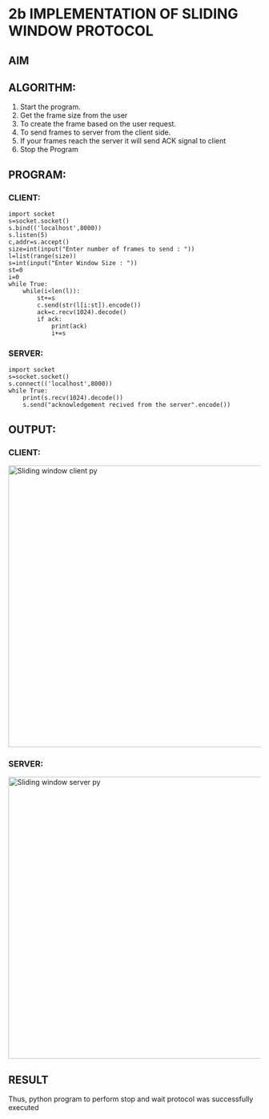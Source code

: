 # 2b IMPLEMENTATION OF SLIDING WINDOW PROTOCOL
## AIM
## ALGORITHM:
1. Start the program.
2. Get the frame size from the user
3. To create the frame based on the user request.
4. To send frames to server from the client side.
5. If your frames reach the server it will send ACK signal to client
6. Stop the Program
## PROGRAM:
### CLIENT:
```
import socket
s=socket.socket()
s.bind(('localhost',8000))
s.listen(5)
c,addr=s.accept()
size=int(input("Enter number of frames to send : "))
l=list(range(size))
s=int(input("Enter Window Size : "))
st=0
i=0
while True:
    while(i<len(l)):
        st+=s
        c.send(str(l[i:st]).encode())
        ack=c.recv(1024).decode()
        if ack:
            print(ack)
            i+=s

```
### SERVER:
```
import socket
s=socket.socket()
s.connect(('localhost',8000))
while True:
    print(s.recv(1024).decode())
    s.send("acknowledgement recived from the server".encode())
```
## OUTPUT:
### CLIENT:
<img width="563" alt="Sliding window client py" src="https://github.com/Ganesh23013987/2b_SLIDING_WINDOW_PROTOCOL/assets/147473768/91eabdc3-98ea-4eea-a337-f3e71971e8a6">

### SERVER:
<img width="563" alt="Sliding window server py" src="https://github.com/Ganesh23013987/2b_SLIDING_WINDOW_PROTOCOL/assets/147473768/8f1b9f68-a416-4981-ae3f-51b9dd7330fd">

## RESULT
Thus, python program to perform stop and wait protocol was successfully executed
